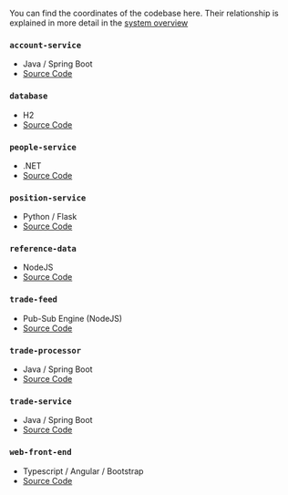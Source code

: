 
You can find the coordinates of the codebase here. Their relationship is explained in more detail in the [system overview](./overview.md)

### `account-service`

* Java / Spring Boot
* [Source Code](../account-service)

### `database`

* H2
* [Source Code](../database)

### `people-service`

* .NET
* [Source Code](../people-service)


### `position-service`

* Python / Flask
* [Source Code](../position-service)

### `reference-data`

* NodeJS
* [Source Code](../refdata-service)

### `trade-feed`

* Pub-Sub Engine (NodeJS)
* [Source Code](../trade-feed)

### `trade-processor`

* Java / Spring Boot
* [Source Code](../trade-processor)

### `trade-service`

* Java / Spring Boot
* [Source Code](../trade-service)

### `web-front-end`

* Typescript / Angular / Bootstrap
* [Source Code](../web-front-end)